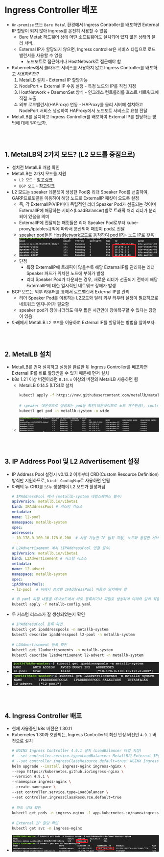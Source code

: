 # Ingress Controller 배포
* `On-premise` 또는 `Bare Metal` 환경에서 Ingress Controller를 배포하면 External IP 할당이 되지 않아 Ingress를 온전히 사용할 수 없음
  * Bare Metal: 하드웨어 상에 어떤 소프트웨어도 설치되어 있지 않은 상태의 물리 서버.
  * External IP가 할당되지 않으면, Ingress controller은 서비스 타입으로 로드밸런서를 사용할 수 없음
    * 노드포트로 접근하거나 HostNetwork로 접근해야 함
* Kubernetes에서 클라우드 서비스를 사용하지 않고 Ingress Controller를 배포하고 사용하려면?
   1. MetalLB 설치 - External IP 할당가능
   2. NodePort + External IP 수동 설정 - 특정 노드의 IP를 직접 지정
   3. HostNetwork + DaemonSet 방식 - 인그레스 컨트롤러를 호스트 네트워크에 직접 노출
   4. 외부 로드밸런서(HAProxy) 연동 - HAProxy를 물리 서버에 설치하고 NodePort 서비스 생성하여 HAProxy에서 노드포트 서비스로 요청 전달
* MetalLB를 설치하고 Ingress Controller를 배포하여 External IP를 할당하는 방법에 대해 알아보자.

<br><br>

## 1. MetalLB의 2가지 모드? (L2 모드를 중점으로)
* 설치전 MetalLB 개념 확인
* MetalLB는 2가지 모드를 지원
  * `L2 모드` - [참고링크](https://malwareanalysis.tistory.com/271)
  * `BGP 모드` - [참고링크](https://malwareanalysis.tistory.com/272)
* L2 모드는 speaker 데몬셋이 생성한 Pod중 리더 Speaker Pod를 선출하여, GARP프로토콜을 이용하여 해당 노드로 ExternalIP 패킷이 오도록 설정
  * 즉, 각 ExternalIP(VIP)마다 독립적인 리더 Speaker Pod가 선출되는 것이며 ExternalIP에 해당하는 서비스(LoadBalancer)별로 트래픽 처리 리더가 분리되어 있음을 의미
  * ExternalIP에 전달되는 패킷들은 리더 Speaker Pod로부터 kube-proxy/iptables규칙에 따라서 분산되어 패킷이 pod로 전달
  * speaker pod들은 HostNetwork모드로 동작하여 pod IP는 노드 IP로 갖음
  * ![](2025-04-04-21-47-49.png)
  * 단점
    * 특정 ExternalIP에 트래픽이 많을수록 해당 ExternalIP를 관리하는 리더 Speaker 파드가 위치한 노드에 부하가 발생
    * 리더 Speaker Pod가 다운되는 경우, 새로운 리더가 선출되기 전까지 해당 ExternalIP에 대한 일시적인 네트워크 장애가 발생
* BGP 모드는 외부 라우터를 통해서 로드밸런서 External IP를 관리
  * 리더 Speaker Pod를 이용하는 L2모드와 달리 외부 라우터 설정이 필요하므로 네트워크 엔지니어가 필요함
  * speaker pod가 장애나더라도 매우 짧은 시간안에 장애복구할 수 있다는 장점이 있음
* 아래에서 MetalLB `L2 모드`를 이용하여 External IP를 할당하는 방법을 알아보자.

<br><br>

## 2. MetalLB 설치
* MetalLB를 먼저 설치하고 설정을 완료한 뒤 Ingress Controller를 배포하면 External IP를 바로 할당받을 수 있기 때문에 먼저 설치
* k8s 1.21 이상 버전이라면 `0.14.x` 이상의 버전의 MetalLB 사용하면 됨
  * MetalLB 0.14.5 (LTS)로 설치
    ```sh
    kubectl apply -f https://raw.githubusercontent.com/metallb/metallb/v0.14.5/config/manifests/metallb-native.yaml
    
    # speaker 데몬셋으로 생성되는 pod들 확인(데몬셋이므로 노드 개수만큼), controller 생성 확인
    kubectl get pod -n metallb-system -o wide
    ```
  * ![](2025-04-04-21-14-28.png)

<br><br>

## 3. IP Address Pool 및 L2 Advertisement 설정
* IP Address Pool 설정시 v0.13.2 이후부터 CRD(Custom Resource Definition) 방식만 지원하므로, `kind: ConfigMap`로 사용하면 안됨
* 아래의 두 CRD를 모두 생성해야 L2 모드가 활성화됨
    ```yaml
    # IPAddressPool 예시 (metallb-system 네임스페이스 필수)
    apiVersion: metallb.io/v1beta1
    kind: IPAddressPool # 커스텀 리소스
    metadata:
    name: l2-pool
    namespace: metallb-system
    spec:
    addresses:
    - 10.178.0.100-10.178.0.200  # 사용 가능한 IP 범위 지정, 노드와 동일한 서브넷으로 IP범위를 지정해야 함!!
    ---
    # L2Advertisement 예시 (IPAddressPool 연결 필수)
    apiVersion: metallb.io/v1beta1
    kind: L2Advertisement # 커스텀 리소스
    metadata:
    name: l2-advert
    namespace: metallb-system
    spec:
    ipAddressPools:
    - l2-pool  # 위에서 정의한 IPAddressPool 이름과 일치해야 함
    ```
    ```sh
    # 위 yaml 파일 내용을 대시보드에서 바로 등록하거나 파일로 생성하여 아래와 같이 적용하면 됨
    kubectl apply -f metallb-config.yaml
    ```
* 두 커스텀 리소스가 잘 생성되었는지 확인
    ```sh
    # IPAddressPool 등록 확인
    kubectl get ipaddresspools -n metallb-system
    kubectl describe ipaddresspool l2-pool -n metallb-system

    # L2Advertisement 등록 확인
    kubectl get l2advertisements -n metallb-system
    kubectl describe l2advertisement l2-advert -n metallb-system
    ```
* ![](2025-04-04-22-23-25.png)
* ![](2025-04-04-22-23-59.png)

<br><br>

## 4. Ingress Controller 배포
* 현재 사용중인 k8s 버전은 1.30.11
* Kubernetes 1.30과 호환되는, Ingress Controller의 최신 안정 버전인 `4.9.1` 버전으로 설치
    ```sh
    # NGINX Ingress Controller 4.9.1 설치 (LoadBalancer 타입 지정)
    # --set controller.service.type=LoadBalancer: MetalLB가 External IP를 할당하도록 설정
    # --set controller.ingressClassResource.default=true: NGINX Ingress Controller를 클러스터의 기본 IngressClass로 설정
    helm upgrade --install ingress-nginx ingress-nginx \
    --repo https://kubernetes.github.io/ingress-nginx \
    --version 4.9.1 \
    --namespace ingress-nginx \
    --create-namespace \
    --set controller.service.type=LoadBalancer \
    --set controller.ingressClassResource.default=true

    # 파드 상태 확인
    kubectl get pods -n ingress-nginx -l app.kubernetes.io/name=ingress-nginx

    # External IP 할당 확인
    kubectl get svc -n ingress-nginx
    ```
* ![](2025-04-04-22-47-50.png)
